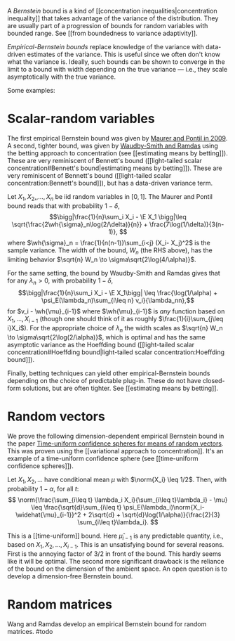 A *Bernstein* bound is a kind of [[concentration inequalities|concentration inequality]] that takes advantage of the variance of the distribution. They are usually part of a progression of bounds for random variables with bounded range. See [[from boundedness to variance adaptivity]]. 

_Empirical-Bernstein bounds_ replace knowledge of the variance with data-driven estimates of the variance. This is useful since we often don't know what the variance is. Ideally, such bounds can be shown to converge in the limit to a bound with width depending on the true variance —  i.e., they scale asymptotically with the true variance. 

Some examples: 

# Scalar-random variables 

The first empirical Bernstein bound was given by [Maurer and Pontil in 2009](https://arxiv.org/pdf/0907.3740). A second, tighter bound, was given by [Waudby-Smith and Ramdas](https://arxiv.org/pdf/2010.09686) using the betting approach to concentration (see [[estimating means by betting]]). These are very reminiscent of Bennett's bound ([[light-tailed scalar concentration#Bennett's bound|estimating means by betting]]). These are very reminiscent of Bennett's bound ([[light-tailed scalar concentration:Bennett's bound]]), but has a data-driven variance term. 

Let $X_1, X_2, ,\dots, X_n$ be iid random variables in $[0,1]$. The Maurer and Pontil bound reads that with probability $1-\delta$, $$\bigg|\frac{1}{n}\sum_i X_i - \E X_1 \bigg|\leq \sqrt{\frac{2\wh{\sigma}_n\log(2/\delta)}{n}} + \frac{7\log(1/\delta)}{3(n-1)},
$$where $\wh{\sigma}_n = \frac{1}{n(n-1)}\sum_{i<j} (X_i- X_j)^2$ is the sample variance. The width of the bound, $W_n$ (the RHS above), has the limiting behavior $\sqrt{n} W_n \to \sigma\sqrt{2\log(4/\alpha)}$. 

For the same setting, the bound by Waudby-Smith and Ramdas gives that for any $\lambda_n>0$, with probability $1-\delta$, $$\bigg|\frac{1}{n}\sum_i X_i - \E X_1\bigg| \leq \frac{\log(1/\alpha) + \psi_E(\lambda_n)\sum_{i\leq n} v_i}{\lambda_nn},$$for $v_i - \wh{\mu}_{i-1}$ where $\wh{\mu}_{i-1}$ is _any_ function based on $X_1,\dots,X_{i-1}$ (though one should think of it as roughly $\frac{1}{i}\sum_{j\leq i}X_i$). For the appropriate choice of $\lambda_n$ the width scales as $\sqrt{n} W_n \to \sigma\sqrt{2\log(2/\alpha)}$, which is optimal and has the same asymptotic variance as the Hoeffding bound ([[light-tailed scalar concentration#Hoeffding bound|light-tailed scalar concentration:Hoeffding bound]]). 

Finally, betting techniques can yield other empirical-Bernstein bounds depending on the choice of predictable plug-in. These do not have closed-form solutions, but are often tighter. See [[estimating means by betting]]. 
# Random vectors 

We prove the following dimension-dependent empirical Bernstein bound in the paper [Time-uniform confidence spheres for means of random vectors](https://arxiv.org/abs/2311.08168). This was proven using the [[variational approach to concentration]]. It's an example of a time-uniform confidence sphere (see [[time-uniform confidence spheres]]). 

Let $X_1,X_2,\dots$ have conditional mean $\mu$ with $\norm{X_i} \leq 1/2$. Then, with probability $1-\alpha$, for all $t$: 
$$
\norm{\frac{\sum_{i\leq t} \lambda_i X_i}{\sum_{i\leq t}\lambda_i} - \mu} \leq \frac{\sqrt{d}\sum_{i\leq t} \psi_E(\lambda_i)\norm{X_i- \widehat{\mu}_{i-1}}^2 + 2\sqrt{d} + \sqrt{d}\log(1/\alpha)}{\frac{2}{3} \sum_{i\leq t}\lambda_i}.
$$

This is a [[time-uniform]] bound. Here $\widehat{\mu}_{i-1}$ is any predictable quantity, i.e., based on $X_1, X_2, \dots, X_{i-1}$. This is an unsatisfying bound for several reasons. First is the annoying factor of 3/2 in front of the bound. This hardly seems like it will be optimal. The second more significant drawback is the reliance of the bound on the dimension of the ambient space. An open question is to develop a dimension-free Bernstein bound. 

# Random matrices 

Wang and Ramdas develop an empirical Bernstein bound for random matrices. #todo 
